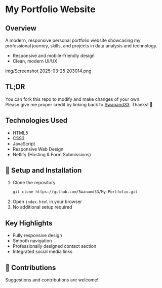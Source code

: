 # My Portfolio Website

## Overview
A modern, responsive personal portfolio website showcasing my professional journey, skills, and projects in data analysis and technology.
- Responsive and mobile-friendly design
- Clean, modern UI/UX

img/Screenshot 2025-03-25 203014.png

## TL;DR  
You can fork this repo to modify and make changes of your own.  
Please give me proper credit by linking back to [Swanand33](https://github.com/Swanand33). Thanks! 🙌  

##  Technologies Used
- HTML5
- CSS3
- JavaScript
- Responsive Web Design
- Netlify (Hosting & Form Submissions)


## 🔧 Setup and Installation
1. Clone the repository
   ```bash
   git clone https://github.com/Swanand33/My-Portfolio.git
   ```
2. Open `index.html` in your browser
3. No additional setup required

##  Key Highlights
- Fully responsive design
- Smooth navigation
- Professionally designed contact section
- Integrated social media links


## 🙌 Contributions
Suggestions and contributions are welcome! 